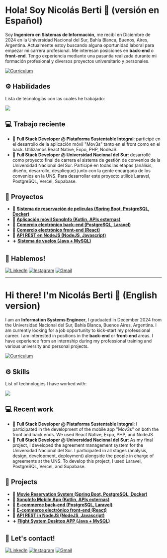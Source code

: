# Hola! Soy Nicolás Berti 👋 (versión en Español)

Soy **Ingeniero en Sistemas de Información**, me recibí en Diciembre de 2024 en la Universidad Nacional del Sur, Bahía Blanca, Buenos, Aires, Argentina. Actualmente estoy buscando alguna oportunidad laboral para empezar mi carrera profesional. Me interesan posiciones en **back-end** o **front-end**. Tengo experiencia mediante una pasantía realizada durante mi formación profesional y diversos proyectos universitario y personales. 

<p><a href="https://github.com/nicolasberti/nicolasberti/blob/main/CV_Berti_Nicolas_13_03_25_ES.pdf" target="blank"><img alt="Curriculum" src="https://img.shields.io/badge/Curriculum-85adad?style=for-the-badge&logo=data:image/"/></a></p>

## ⚙️ Habilidades
<p>Lista de tecnologías con las cuales he trabajado:</p>
<a href="https://skillicons.dev">
    <img src="https://skillicons.dev/icons?i=java,js,spring,php,react,laravel,nodejs,mysql,postgres,postman,docker,git,vercel,supabase" />
</a>

## 💻 Trabajo reciente
- 📱 **Full Stack Developer @ Plataforma Sustentable Integral**: participé en el desarrollo de la aplicación móvil "Mov3s" tanto en el front como en el back. Utilizamos React Native, Expo, PHP, NodeJS.
- 🤝 **Full Stack Developer @ Universidad Nacional del Sur**: desarrollé como proyecto final de carrera el sistema de gestión de convenios de la Universidad Nacional del Sur. Participé en todas las etapas (análisis, diseño, desarrollo, despliegue) junto con la gente encargada de los convenios en la UNS. Para desarrollar este proyecto utilicé Laravel, PostgreSQL, Vercel, Supabase.

## 💼 Proyectos 
- 🎥 **<a href="https://github.com/nicolasberti/movie-reservation-system">Sistema de reservación de peliculas (Spring Boot, PostgreSQL, Docker)</a>**
- 📱 **<a href="https://github.com/nicolasberti/Kotlin-App-Android">Aplicación móvil SongInfo (Kotlin, APIs externas)</a>**
- 🛒 **<a href="https://github.com/tomasdg9/templo-del-futbol-backend">Comercio electrónico back-end (PostgreSQL, Laravel)</a>**
- 🛒 **<a href="https://github.com/tomasdg9/templo-del-futbol-frontend">Comercio electrónico front-end (React)</a>**
- 🚀 **<a href="https://github.com/tomasdg9/templo-del-futbol-node">API REST en NodeJS (NodeJS, Javascript)</a>**
- ✈️ **<a href="https://github.com/nicolasberti/GestionDeVuelos-MySQL-Java">Sistema de vuelos (Java + MySQL)</a>**

## 📱 Hablemos!
<p align="left">
<a href="https://linkedin.com/in/nicolasberti69" target="blank"><img alt="LinkedIn" src="https://img.shields.io/badge/linkedin-%230077B5.svg?style=for-the-badge&logo=linkedin&logoColor=white"/></a>
<a href="https://instagram.com/_nicolasberti" target="blank"><img alt="Instagram" src="https://img.shields.io/badge/instagram-%23E4405F.svg?style=for-the-badge&logo=Instagram&logoColor=white"/></a>
<a href="nicolas.berti69@gmail.com" target="blank"><img alt="Gmail" src="https://img.shields.io/badge/Gmail-D14836?style=for-the-badge&logo=gmail&logoColor=white"/></a>
</p>

---

# Hi there! I'm Nicolás Berti 👋 (English version)

I am an **Information Systems Engineer**, I graduated in December 2024 from the Universidad Nacional del Sur, Bahía Blanca, Buenos Aires, Argentina. I am currently looking for a job opportunity to kick-start my professional career. I am interested in positions in the **back-end** or **front-end** areas. I have experience from an internship during my professional training and various university and personal projects.

<p><a href="https://github.com/nicolasberti/nicolasberti/blob/main/CV_Berti_Nicolas_13_03_25_ES.pdf" target="blank"><img alt="Curriculum" src="https://img.shields.io/badge/Curriculum-85adad?style=for-the-badge&logo=data:image/"/></a></p>

## ⚙️ Skills
<p>List of technologies I have worked with:</p>
<a href="https://skillicons.dev">
    <img src="https://skillicons.dev/icons?i=java,js,spring,php,react,laravel,nodejs,mysql,postgres,postman,docker,git,vercel,supabase" />
</a>

## 💻 Recent work
- 📱 **Full Stack Developer @ Plataforma Sustentable Integral**: I participated in the development of the mobile app "Mov3s" on both the front and back ends. We used React Native, Expo, PHP, and NodeJS.
- 🤝 **Full Stack Developer @ Universidad Nacional del Sur**: As my final project, I developed the agreement management system for the Universidad Nacional del Sur. I participated in all stages (analysis, design, development, deployment) alongside the people in charge of agreements at the UNS. To develop this project, I used Laravel, PostgreSQL, Vercel, and Supabase.

## 💼 Projects 
- 🎥 **<a href="https://github.com/nicolasberti/movie-reservation-system">Movie Reservation System (Spring Boot, PostgreSQL, Docker)</a>**
- 📱 **<a href="https://github.com/nicolasberti/Kotlin-App-Android">SongInfo Mobile App (Kotlin, APIs externas)</a>**
- 🛒 **<a href="https://github.com/tomasdg9/templo-del-futbol-backend">E-commerce back-end (PostgreSQL, Laravel)</a>**
- 🛒 **<a href="https://github.com/tomasdg9/templo-del-futbol-frontend">E-commerce electrónico front-end (React)</a>**
- 🚀 **<a href="https://github.com/tomasdg9/templo-del-futbol-node">API REST in NodeJS (NodeJS, Javascript)</a>**
- ✈️ **<a href="https://github.com/nicolasberti/GestionDeVuelos-MySQL-Java">Flight System Desktop APP (Java + MySQL)</a>**

## 📱 Let's contact!
<p align="left">
<a href="https://linkedin.com/in/nicolasberti69" target="blank"><img alt="LinkedIn" src="https://img.shields.io/badge/linkedin-%230077B5.svg?style=for-the-badge&logo=linkedin&logoColor=white"/></a>
<a href="https://instagram.com/_nicolasberti" target="blank"><img alt="Instagram" src="https://img.shields.io/badge/instagram-%23E4405F.svg?style=for-the-badge&logo=Instagram&logoColor=white"/></a>
<a href="nicolas.berti69@gmail.com" target="blank"><img alt="Gmail" src="https://img.shields.io/badge/Gmail-D14836?style=for-the-badge&logo=gmail&logoColor=white"/></a>
</p>
